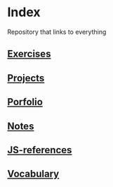 # Index
Repository that links to everything

## [Exercises](https://github.com/Souwy/exercises/tree/master)

## [Projects](https://github.com/Souwy/projects/tree/master)

## [Porfolio](https://github.com/Souwy/portfolio/tree/master)

## [Notes](https://github.com/Souwy/notes/tree/master)

## [JS-references](https://github.com/Souwy/js-references/tree/master)

## [Vocabulary](https://github.com/Souwy/vocabulary/tree/master)
